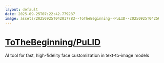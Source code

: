 ```yaml
---
layout: default
date: 2025-09-25T07:22:42.779237
image: assets/20250925T042017783--ToTheBeginning--PuLID--20250925T042509866--cropped.png
---
```


# [ToTheBeginning/PuLID](https://github.com/ToTheBeginning/PuLID)

AI tool for fast, high-fidelity face customization in text-to-image models
